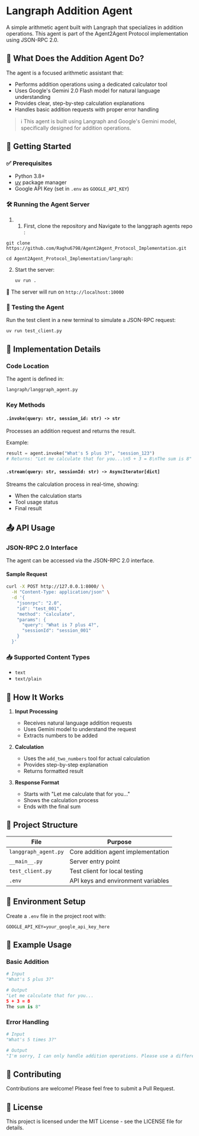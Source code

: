 #  Langraph Addition Agent

A simple arithmetic agent built with Langraph that specializes in addition operations. This agent is part of the Agent2Agent Protocol implementation using JSON-RPC 2.0.

## 🎯 What Does the Addition Agent Do?

The agent is a focused arithmetic assistant that:
- Performs addition operations using a dedicated calculator tool
- Uses Google's Gemini 2.0 Flash model for natural language understanding
- Provides clear, step-by-step calculation explanations
- Handles basic addition requests with proper error handling

> ℹ️ This agent is built using Langraph and Google's Gemini model, specifically designed for addition operations.

## 🚀 Getting Started

### ✅ Prerequisites
- Python 3.8+
- [uv](https://github.com/astral-sh/uv) package manager
- Google API Key (set in `.env` as `GOOGLE_API_KEY`)

### 🛠️ Running the Agent Server

1. 1. First, clone the repository and Navigate to the langgraph agents repo :
```
git clone https://github.com/Raghu6798/Agent2Agent_Protocol_Implementation.git

cd Agent2Agent_Protocol_Implementation/langraph:
```

2. Start the server:
   ```bash
   uv run .
   ```

📡 The server will run on `http://localhost:10000`

### 🧪 Testing the Agent

Run the test client in a new terminal to simulate a JSON-RPC request:
```bash
uv run test_client.py
```

## 🔧 Implementation Details

### Code Location
The agent is defined in:
```bash
langraph/langgraph_agent.py
```

### Key Methods

#### `.invoke(query: str, session_id: str) -> str`
Processes an addition request and returns the result.

Example:
```python
result = agent.invoke("What's 5 plus 3?", "session_123")
# Returns: "Let me calculate that for you...\n5 + 3 = 8\nThe sum is 8"
```

#### `.stream(query: str, sessionId: str) -> AsyncIterator[dict]`
Streams the calculation process in real-time, showing:
- When the calculation starts
- Tool usage status
- Final result

## 📤 API Usage

### JSON-RPC 2.0 Interface

The agent can be accessed via the JSON-RPC 2.0 interface.

#### Sample Request
```bash
curl -X POST http://127.0.0.1:8000/ \
  -H "Content-Type: application/json" \
  -d '{
    "jsonrpc": "2.0",
    "id": "test_001",
    "method": "calculate",
    "params": {
      "query": "What is 7 plus 4?",
      "sessionId": "session_001"
    }
  }'
```

### 📥 Supported Content Types
- `text`
- `text/plain`

## 🧠 How It Works

1. **Input Processing**
   - Receives natural language addition requests
   - Uses Gemini model to understand the request
   - Extracts numbers to be added

2. **Calculation**
   - Uses the `add_two_numbers` tool for actual calculation
   - Provides step-by-step explanation
   - Returns formatted result

3. **Response Format**
   - Starts with "Let me calculate that for you..."
   - Shows the calculation process
   - Ends with the final sum

## 📁 Project Structure

| File | Purpose |
|------|---------|
| `langgraph_agent.py` | Core addition agent implementation |
| `__main__.py` | Server entry point |
| `test_client.py` | Test client for local testing |
| `.env` | API keys and environment variables |

## 🔐 Environment Setup

Create a `.env` file in the project root with:
```env
GOOGLE_API_KEY=your_google_api_key_here
```

## 📝 Example Usage

### Basic Addition
```python
# Input
"What's 5 plus 3?"

# Output
"Let me calculate that for you...
5 + 3 = 8
The sum is 8"
```

### Error Handling
```python
# Input
"What's 5 times 3?"

# Output
"I'm sorry, I can only handle addition operations. Please use a different tool for multiplication."
```

## 🤝 Contributing

Contributions are welcome! Please feel free to submit a Pull Request.

## 📄 License

This project is licensed under the MIT License - see the LICENSE file for details.
